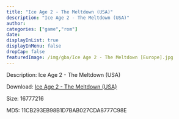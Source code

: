 ```yaml
---
title: "Ice Age 2 - The Meltdown (USA)"
description: "Ice Age 2 - The Meltdown (USA)"
author: 
categories: ["game","rom"]
date: 
displayInList: true
displayInMenu: false
dropCap: false
featuredImage: /img/gba/Ice Age 2 - The Meltdown [Europe].jpg
---
```


Description: Ice Age 2 - The Meltdown (USA)

Download: <a style="text-decoration:underline;" href="https://mega.nz/#!CWZ0mAgC!Fal9LihtZ2HciguV5l6EFi9lO9CbUhb9455X9gRVIv8" target = "_blank" rel = "nofollow" > Ice Age 2 - The Meltdown (USA)</a>

Size: 16777216

MD5: 11CB293EB98B1D7BAB027CDA8777C98E

